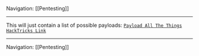 Navigation: [[Pentesting]]

---
This will just contain a list of possible payloads:
[`Payload All The Things`](https://swisskyrepo.github.io/PayloadsAllTheThings/SQL%20Injection/#tools)
[`HackTricks Link`](https://book.hacktricks.xyz/pentesting-web/sql-injection)

---
Navigation: [[Pentesting]]